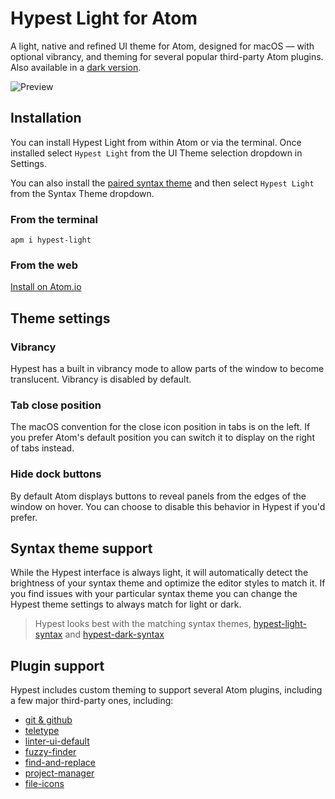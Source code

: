 # Hypest Light for Atom

A light, native and refined UI theme for Atom, designed for macOS — with
optional vibrancy, and theming for several popular third-party Atom plugins.
Also available in a [dark version](https://atom.io/themes/hypest-dark).

![Preview](https://user-images.githubusercontent.com/717867/68092845-4e58e700-fe87-11e9-979b-597bf10490dc.jpg)

## Installation

You can install Hypest Light from within Atom or via the terminal. Once
installed select `Hypest Light` from the UI Theme selection dropdown in Settings.

You can also install the [paired syntax theme](https://atom.io/themes/hypest-light-syntax) and then select `Hypest Light` from the Syntax Theme dropdown.

### From the terminal

`apm i hypest-light`

### From the web

[Install on Atom.io](https://atom.io/themes/hypest-light)

## Theme settings

### Vibrancy

Hypest has a built in vibrancy mode to allow parts of the window to become
translucent. Vibrancy is disabled by default.

### Tab close position

The macOS convention for the close icon position in tabs is on the left. If you
prefer Atom's default position you can switch it to display on the right of tabs
instead.

### Hide dock buttons

By default Atom displays buttons to reveal panels from the edges of the window
on hover. You can choose to disable this behavior in Hypest if you'd prefer.

## Syntax theme support

While the Hypest interface is always light, it will automatically detect the
brightness of your syntax theme and optimize the editor styles to match it. If
you find issues with your particular syntax theme you can change the Hypest
theme settings to always match for light or dark.

> Hypest looks best with the matching syntax themes, [hypest-light-syntax](https://atom.io/themes/hypest-light-syntax) and [hypest-dark-syntax](https://atom.io/themes/hypest-dark-syntax)

## Plugin support

Hypest includes custom theming to support several Atom plugins, including a
few major third-party ones, including:

- [git & github](https://github.atom.io)
- [teletype](http://teletype.atom.io)
- [linter-ui-default](https://atom.io/packages/linter-ui-default)
- [fuzzy-finder](https://atom.io/packages/fuzzy-finder)
- [find-and-replace](https://atom.io/packages/find-and-replace)
- [project-manager](https://atom.io/packages/project-manager)
- [file-icons](https://atom.io/packages/file-icons)
